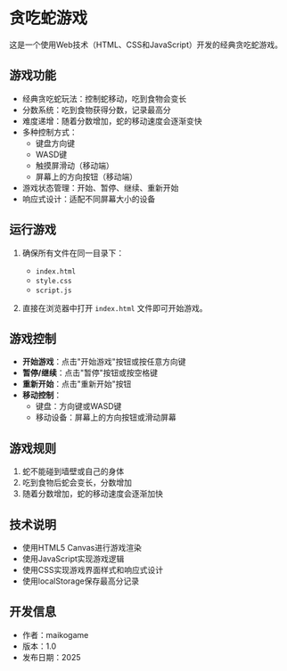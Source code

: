 # 贪吃蛇游戏

这是一个使用Web技术（HTML、CSS和JavaScript）开发的经典贪吃蛇游戏。

## 游戏功能

- 经典贪吃蛇玩法：控制蛇移动，吃到食物会变长
- 分数系统：吃到食物获得分数，记录最高分
- 难度递增：随着分数增加，蛇的移动速度会逐渐变快
- 多种控制方式：
  - 键盘方向键
  - WASD键
  - 触摸屏滑动（移动端）
  - 屏幕上的方向按钮（移动端）
- 游戏状态管理：开始、暂停、继续、重新开始
- 响应式设计：适配不同屏幕大小的设备

## 运行游戏

1. 确保所有文件在同一目录下：
   - `index.html`
   - `style.css`
   - `script.js`

2. 直接在浏览器中打开 `index.html` 文件即可开始游戏。

## 游戏控制

- **开始游戏**：点击"开始游戏"按钮或按任意方向键
- **暂停/继续**：点击"暂停"按钮或按空格键
- **重新开始**：点击"重新开始"按钮
- **移动控制**：
  - 键盘：方向键或WASD键
  - 移动设备：屏幕上的方向按钮或滑动屏幕

## 游戏规则

1. 蛇不能碰到墙壁或自己的身体
2. 吃到食物后蛇会变长，分数增加
3. 随着分数增加，蛇的移动速度会逐渐加快

## 技术说明

- 使用HTML5 Canvas进行游戏渲染
- 使用JavaScript实现游戏逻辑
- 使用CSS实现游戏界面样式和响应式设计
- 使用localStorage保存最高分记录

## 开发信息

- 作者：maikogame
- 版本：1.0
- 发布日期：2025